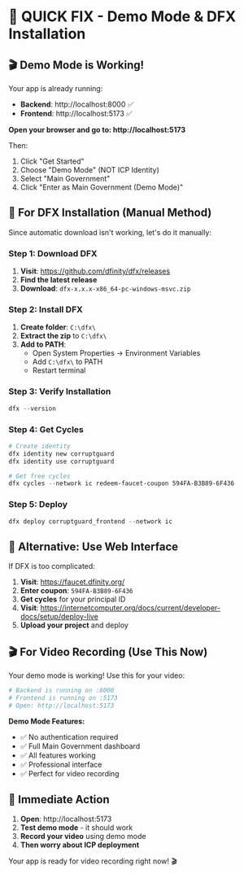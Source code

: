 # 🚨 QUICK FIX - Demo Mode & DFX Installation

## 🎬 **Demo Mode is Working!**

Your app is already running:
- **Backend**: http://localhost:8000 ✅
- **Frontend**: http://localhost:5173 ✅

**Open your browser and go to: http://localhost:5173**

Then:
1. Click "Get Started"
2. Choose "Demo Mode" (NOT ICP Identity)
3. Select "Main Government"
4. Click "Enter as Main Government (Demo Mode)"

## 🚀 **For DFX Installation (Manual Method)**

Since automatic download isn't working, let's do it manually:

### Step 1: Download DFX
1. **Visit**: https://github.com/dfinity/dfx/releases
2. **Find the latest release**
3. **Download**: `dfx-x.x.x-x86_64-pc-windows-msvc.zip`

### Step 2: Install DFX
1. **Create folder**: `C:\dfx\`
2. **Extract the zip** to `C:\dfx\`
3. **Add to PATH**:
   - Open System Properties → Environment Variables
   - Add `C:\dfx\` to PATH
   - Restart terminal

### Step 3: Verify Installation
```powershell
dfx --version
```

### Step 4: Get Cycles
```powershell
# Create identity
dfx identity new corruptguard
dfx identity use corruptguard

# Get free cycles
dfx cycles --network ic redeem-faucet-coupon 594FA-B3B89-6F436
```

### Step 5: Deploy
```powershell
dfx deploy corruptguard_frontend --network ic
```

## 🎯 **Alternative: Use Web Interface**

If DFX is too complicated:

1. **Visit**: https://faucet.dfinity.org/
2. **Enter coupon**: `594FA-B3B89-6F436`
3. **Get cycles** for your principal ID
4. **Visit**: https://internetcomputer.org/docs/current/developer-docs/setup/deploy-live
5. **Upload your project** and deploy

## 🎬 **For Video Recording (Use This Now)**

Your demo mode is working! Use this for your video:

```bash
# Backend is running on :8000
# Frontend is running on :5173
# Open: http://localhost:5173
```

**Demo Mode Features:**
- ✅ No authentication required
- ✅ Full Main Government dashboard
- ✅ All features working
- ✅ Professional interface
- ✅ Perfect for video recording

## 🚨 **Immediate Action**

1. **Open**: http://localhost:5173
2. **Test demo mode** - it should work
3. **Record your video** using demo mode
4. **Then worry about ICP deployment**

Your app is ready for video recording right now! 🎬
